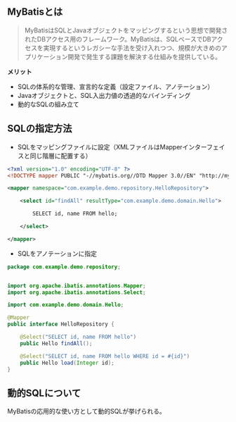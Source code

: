 ## MyBatisとは

>MyBatisはSQLとJavaオブジェクトをマッピングするという思想で開発されたDBアクセス用のフレームワーク。MyBatisは、SQLベースでDBアクセスを実現するというレガシーな手法を受け入れつつ、規模が大きめのアプリケーション開発で発生する課題を解決する仕組みを提供している。

**メリット**

* SQLの体系的な管理、宣言的な定義（設定ファイル、アノテーション）
* Javaオブジェクトと、SQL入出力値の透過的なバインディング
* 動的なSQLの組み立て

## SQLの指定方法

* SQLをマッピングファイルに設定（XMLファイルはMapperインターフェイスと同じ階層に配置する）

```xml
<?xml version="1.0" encoding="UTF-8" ?>
<!DOCTYPE mapper PUBLIC "-//mybatis.org//DTD Mapper 3.0//EN" "http://mybatis.org/dtd/mybatis-3-mapper.dtd" >

<mapper namespace="com.example.demo.repository.HelloRepository">

	<select id="findAll" resultType="com.example.demo.domain.Hello">

		SELECT id, name FROM hello;

	</select>

</mapper>
```

* SQLをアノテーションに指定

```Java
package com.example.demo.repository;


import org.apache.ibatis.annotations.Mapper;
import org.apache.ibatis.annotations.Select;

import com.example.demo.domain.Hello;

@Mapper
public interface HelloRepository {

	@Select("SELECT id, name FROM hello")
	public Hello findAll();

	@Select("SELECT id, name FROM hello WHERE id = #{id}")
	public Hello load(Integer id);
}
```


## 動的SQLについて

MyBatisの応用的な使い方として動的SQLが挙げられる。

**<if>**

**<choose>**

**<foreach>**

**<set>**

**<where>**









